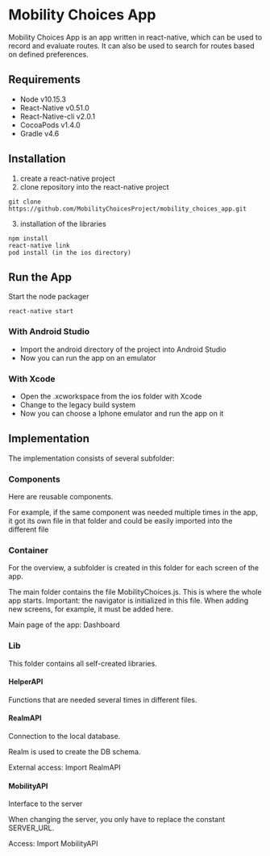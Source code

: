 # Mobility Choices App
Mobility Choices App is an app written in react-native, which can be used to record and evaluate routes. It can also be used to search for routes based on defined preferences. 

## Requirements
- Node v10.15.3
- React-Native v0.51.0
- React-Native-cli v2.0.1
- CocoaPods v1.4.0
- Gradle v4.6 

## Installation
1. create a react-native project
2. clone repository into the react-native project
```
git clone https://github.com/MobilityChoicesProject/mobility_choices_app.git

```
3. installation of the libraries
```
npm install
react-native link 
pod install (in the ios directory) 

```

## Run the App

Start the node packager
```
react-native start
```
### With Android Studio
- Import the android directory of the project into Android Studio
- Now you can run the app on an emulator 

### With Xcode
- Open the .xcworkspace from the ios folder with Xcode 
- Change to the legacy build system 
- Now you can choose a Iphone emulator and run the app on it 


## Implementation 
The implementation consists of several subfolder:

### Components
Here are reusable components.

For example, if the same component was needed multiple times in the app, it got its own file in that folder and could be easily imported into the different file 

### Container
For the overview, a subfolder is created in this folder for each screen of the app.

The main folder contains the file MobilityChoices.js. 
This is where the whole app starts.
Important: the navigator is initialized in this file. When adding new screens, for example, it must be added here. 

Main page of the app: Dashboard

### Lib
This folder contains all self-created libraries. 

#### HelperAPI
Functions that are needed several times in different files.

#### RealmAPI
Connection to the local database. 

Realm is used to create the DB schema.

External access: Import RealmAPI
    
#### MobilityAPI
Interface to the server

When changing the server, you only have to replace the constant SERVER_URL.

Access:
Import MobilityAPI   

